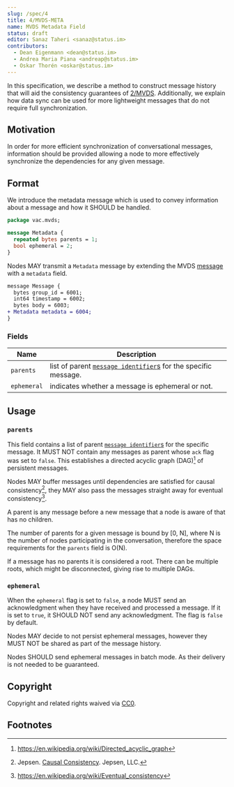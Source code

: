 ```yaml
---
slug: /spec/4
title: 4/MVDS-META
name: MVDS Metadata Field
status: draft
editor: Sanaz Taheri <sanaz@status.im>
contributors:
  - Dean Eigenmann <dean@status.im>
  - Andrea Maria Piana <andreap@status.im>
  - Oskar Thorén <oskar@status.im>
---
```


In this specification, we describe a method to construct message history that will aid the consistency guarantees of [2/MVDS](/spec/2). Additionally, we explain how data sync can be used for more lightweight messages that do not require full synchronization.

## Motivation

In order for more efficient synchronization of conversational messages, information should be provided allowing a node to more effectively synchronize the dependencies for any given message.

## Format

We introduce the metadata message which is used to convey information about a message and how it SHOULD be handled.

```protobuf
package vac.mvds;

message Metadata {
  repeated bytes parents = 1;
  bool ephemeral = 2;
}
```

Nodes MAY transmit a `Metadata` message by extending the MVDS [message](/spec/2#payloads) with a `metadata` field.

```diff
message Message {
  bytes group_id = 6001;
  int64 timestamp = 6002;
  bytes body = 6003;
+ Metadata metadata = 6004;
}
```

### Fields

| Name                   |   Description                                                                                                                    |
| ---------------------- | -------------------------------------------------------------------------------------------------------------------------------- |
| `parents`               |   list of parent [`message identifier`s](/spec/2#payloads) for the specific message. |            
| `ephemeral`         |   indicates whether a message is ephemeral or not.                                                             |

## Usage

### `parents`

This field contains a list of parent [`message identifier`s](/spec/2#payloads) for the specific message. It MUST NOT contain any messages as parent whose `ack` flag was set to `false`. This establishes a directed acyclic graph (DAG)[^1] of persistent messages.

Nodes MAY buffer messages until dependencies are satisfied for causal consistency[^2], they MAY also pass the messages straight away for eventual consistency[^3].

A parent is any message before a new message that a node is aware of that has no children.

The number of parents for a given message is bound by [0, N], where N is the number of nodes participating in the conversation, therefore the space requirements for the `parents` field is O(N).

If a message has no parents it is considered a root. There can be multiple roots, which might be disconnected, giving rise to multiple DAGs.

### `ephemeral`

When the `ephemeral` flag is set to `false`, a node MUST send an acknowledgment when they have received and processed a message. If it is set to `true`, it SHOULD NOT send any acknowledgment. The flag is `false` by default.

Nodes MAY decide to not persist ephemeral messages, however they MUST NOT be shared as part of the message history.

Nodes SHOULD send ephemeral messages in batch mode. As their delivery is not needed to be guaranteed.

## Copyright

Copyright and related rights waived via [CC0](https://creativecommons.org/publicdomain/zero/1.0/).

## Footnotes

[^1]: <https://en.wikipedia.org/wiki/Directed_acyclic_graph>
[^2]: Jepsen. [Causal Consistency](https://jepsen.io/consistency/models/causal). Jepsen, LLC.
[^3]: <https://en.wikipedia.org/wiki/Eventual_consistency>
